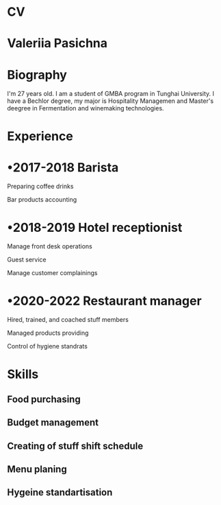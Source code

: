 # CV
# Valeriia Pasichna 

# Biography

I'm 27 years old. I am a student of GMBA
program in Tunghai University. I have a Bechlor degree, 
my major is Hospitality Managemen and Master's 
deegree in Fermentation and winemaking 
technologies. 

# Experience 

# •2017-2018 Barista 
Preparing coffee drinks 

Bar products accounting
# •2018-2019 Hotel receptionist
Manage front desk operations

Guest service

Manage customer complainings
# •2020-2022 Restaurant manager
Hired, trained, and coached stuff members

Managed products providing

Control of hygiene standrats 

# Skills

## Food purchasing
## Budget management 
## Creating of stuff shift schedule
## Menu planing 
## Hygeine standartisation 
